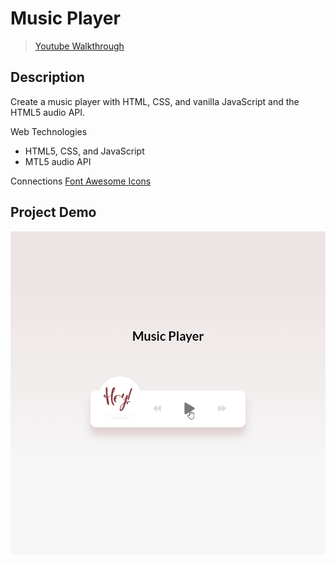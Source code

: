 # **Music Player**
> [Youtube Walkthrough](https://www.youtube.com/watch?v=QTHRWGn_sJw&list=WL&index=2&t=111s)

## **Description**
Create a music player with HTML, CSS, and vanilla JavaScript and the HTML5 audio API.

Web Technologies
- HTML5, CSS, and JavaScript
- MTL5 audio API

Connections
[Font Awesome Icons](https://fontawesome.com/)

## **Project Demo**
!["Gif of music player"](./img/demo-music-layer.gif)
